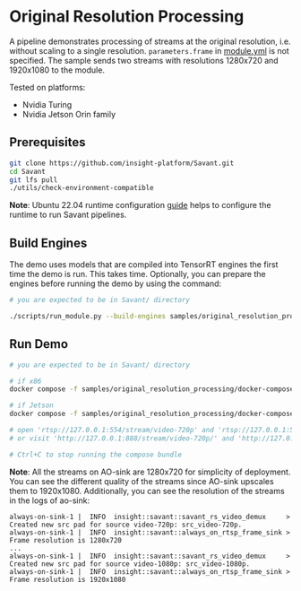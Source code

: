 # Original Resolution Processing

A pipeline demonstrates processing of streams at the original resolution, i.e. without scaling to a single resolution. `parameters.frame` in  [module.yml](module.yml) is not specified. The sample sends two streams with resolutions 1280x720 and 1920x1080 to the module.

Tested on platforms:

- Nvidia Turing
- Nvidia Jetson Orin family

## Prerequisites

```bash
git clone https://github.com/insight-platform/Savant.git
cd Savant
git lfs pull
./utils/check-environment-compatible
```

**Note**: Ubuntu 22.04 runtime configuration [guide](https://insight-platform.github.io/Savant/develop/getting_started/0_configure_prod_env.html) helps to configure the runtime to run Savant pipelines.

## Build Engines

The demo uses models that are compiled into TensorRT engines the first time the demo is run. This takes time. Optionally, you can prepare the engines before running the demo by using the command:

```bash
# you are expected to be in Savant/ directory

./scripts/run_module.py --build-engines samples/original_resolution_processing/module.yml
```

## Run Demo

```bash
# you are expected to be in Savant/ directory

# if x86
docker compose -f samples/original_resolution_processing/docker-compose.x86.yml up

# if Jetson
docker compose -f samples/original_resolution_processing/docker-compose.l4t.yml up

# open 'rtsp://127.0.0.1:554/stream/video-720p' and 'rtsp://127.0.0.1:554/stream/video-1080p' in your player
# or visit 'http://127.0.0.1:888/stream/video-720p/' and 'http://127.0.0.1:888/stream/video-1080p/' (LL-HLS)

# Ctrl+C to stop running the compose bundle
```

**Note**: All the streams on AO-sink are 1280x720 for simplicity of deployment. You can see the different quality of the streams since AO-sink upscales them to 1920x1080. Additionally, you can see the resolution of the streams in the logs of ao-sink:

```
always-on-sink-1 |  INFO  insight::savant::savant_rs_video_demux     > Created new src pad for source video-720p: src_video-720p.
always-on-sink-1 |  INFO  insight::savant::always_on_rtsp_frame_sink > Frame resolution is 1280x720
...
always-on-sink-1 |  INFO  insight::savant::savant_rs_video_demux     > Created new src pad for source video-1080p: src_video-1080p.
always-on-sink-1 |  INFO  insight::savant::always_on_rtsp_frame_sink > Frame resolution is 1920x1080
```

